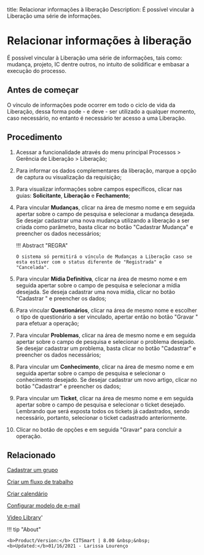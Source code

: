 title:  Relacionar informações à liberação 
Description: É possível vincular à Liberação uma série de informações.
# Relacionar informações à liberação
É possível vincular à Liberação uma série de informações, tais como: mudança, projeto, IC dentre outros, no intuito de solidificar e embasar a execução do processo.

Antes de começar
--------------------

O vínculo de informações pode ocorrer em todo o ciclo de vida da Liberação,
dessa forma pode - e deve - ser utilizado a qualquer momento, caso necessário,
no entanto é necessário ter acesso a uma Liberação.

Procedimento
----------------

1.  Acessar a funcionalidade através do menu principal Processos \> Gerência de
    Liberação \> Liberação;

2.  Para informar os dados complementares da liberação, marque a
    opção de captura ou visualização da requisição;

3.  Para visualizar informações sobre campos específicos, clicar nas
    guias: **Solicitante**, **Liberação** e **Fechamento**;

4.  Para vincular **Mudanças**, clicar na área de mesmo nome e em seguida
    apertar sobre o campo de pesquisa e selecionar a mudança desejada. Se
    desejar cadastrar uma nova mudança utilizando a liberação a ser criada como
    parâmetro, basta clicar no botão "Cadastrar Mudança" e preencher os dados
    necessários;
    
    !!! Abstract "REGRA"

        O sistema só permitirá o vínculo de Mudanças a Liberação caso se esta estiver com o status diferente de "Registrada" e           "Cancelada".
    
    
5.  Para vincular **Mídia Definitiva**, clicar na área de mesmo nome e em
    seguida apertar sobre o campo de pesquisa e selecionar a mídia desejada. Se
    deseja cadastrar uma nova mídia, clicar no botão "Cadastrar " e preencher os
    dados;

6.  Para vincular **Questionários**, clicar na área de mesmo nome e escolher o
    tipo de questionário a ser vinculado, apertar então no botão "Gravar " para
    efetuar a operação;

7.  Para vincular **Problemas**, clicar na área de mesmo nome e em seguida
    apertar sobre o campo de pesquisa e selecionar o problema desejado. Se
    desejar cadastrar um problema, basta clicar no botão "Cadastrar" e preencher
    os dados necessários;

8.  Para vincular um **Conhecimento**, clicar na área de mesmo nome e em
    seguida apertar sobre o campo de pesquisa e selecionar o conhecimento
    desejado. Se desejar cadastrar um novo artigo, clicar no botão "Cadastrar" e
    preencher os dados;

9.  Para vincular um **Ticket**, clicar na área de mesmo nome e 
    em seguida apertar sobre o campo de pesquisa e selecionar o ticket
    desejado. Lembrando que será exposta todos os tickets já cadastrados,
    sendo necessário, portanto, selecionar o ticket cadastrado
    anteriormente.

10. Clicar no botão de opções e em seguida "Gravar" para concluir a operação.


Relacionado
---------------

[Cadastrar um grupo](/pt-br/citsmart-platform-8/initial-settings/access-settings/user/register-groups.html)

[Criar um fluxo de trabalho](/pt-br/citsmart-platform-8/workflow/use/create-flow.html)

[Criar calendário](/pt-br/citsmart-platform-8/platform-administration/time/create-calendar.html)

[Configurar modelo de e-mail](/pt-br/citsmart-platform-8/platform-administration/email-settings/email-templates-configure-email-template.html)

<i class='fa fa-youtube-play  fa-2x' style='color:#97ce17;vertical-align: middle;'> </i> [Video Library](https://www.youtube.com/playlist?list=PLB5qK2uzf2RPc9F3kW8T8Mw2rtMylBEWC)'

!!! tip "About"

    <b>Product/Version:</b> CITSmart | 8.00 &nbsp;&nbsp;
    <b>Updated:</b>01/16/2021 - Larissa Lourenço
